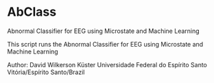 # AbClass
Abnormal Classifier for EEG using Microstate and Machine Learning

This script runs the Abnormal Classifier for EEG
using Microstate and Machine Learning

Author:
David Wilkerson Küster
Universidade Federal do Espírito Santo
Vitória/Espírito Santo/Brazil
